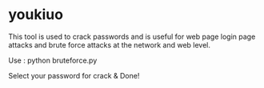 # youkiuo
This tool is used to crack passwords and is useful for web page login page attacks and brute force attacks at the network and web level.

Use : python bruteforce.py 

Select your password for crack 
 & Done!
